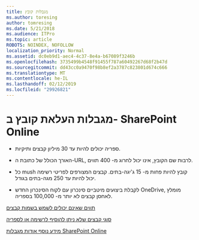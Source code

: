 ```yaml
---
title: מגבלות קובץ
ms.author: toresing
author: tomresing
ms.date: 5/21/2018
ms.audience: ITPro
ms.topic: article
ROBOTS: NOINDEX, NOFOLLOW
localization_priority: Normal
ms.assetid: dc0eb9d1-aec4-4c37-8e4a-b67089f3246b
ms.openlocfilehash: 3735499b4548f91455f787a60492267d68f2b47d
ms.sourcegitcommit: dd43cc0a9470f98b8ef2a3787c823801d674c666
ms.translationtype: MT
ms.contentlocale: he-IL
ms.lasthandoff: 02/12/2019
ms.locfileid: "29926821"
---
```

# <a name="file-upload-limits-in-sharepoint-online"></a>מגבלות העלאת קובץ ב- SharePoint Online

- ספריה יכולים להיות עד 30 מיליון קבצים ותיקיות.
    
- האורך הכולל של כתובת ה-URL, לרבות שם הקובץ, אינו יכול לחרוג מ- 400 תווים.
    
- כל mush קובץ להיות פחות מ- 15 ג'יגה-בתים. קבצים המצורפים לפריטי רשימה יכול להיות עד 250 מגה-בתים בגודל.
    
- לקבלת ביצועים מיטביים סינכרון עם לקוח הסינכרון החדש OneDrive, מומלץ לאחסן קבצים לא יותר מ- 100,000 בספריה. 
    
[תווים שאינם יכולים לשמש בשמות קבצים](https://go.microsoft.com/fwlink/?linkid=866430)
  
[סוגי קבצים שלא ניתן להוסיף לרשימה או לספריה](https://go.microsoft.com/fwlink/?linkid=273757)
  
[מידע נוסף אודות מגבלות SharePoint Online](https://go.microsoft.com/fwlink/?linkid=271273)
  


